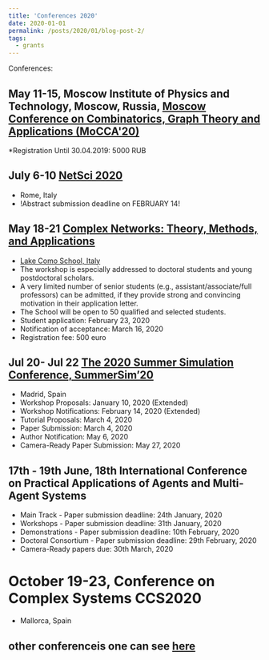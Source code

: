 ```yaml
---
title: 'Conferences 2020'
date: 2020-01-01
permalink: /posts/2020/01/blog-post-2/
tags:
  - grants
---
```


Conferences:
## May 11-15, Moscow Institute of Physics and Technology, Moscow, Russia, [Moscow Conference on Combinatorics, Graph Theory and Applications (MoCCA'20)](http://mipt2020.combgeo.org/)
*Registration Until 30.04.2019: 5000 RUB

## July 6-10 [NetSci 2020](http://netsci2020.netscisociety.net/) 
* Rome, Italy
* !Abstract submission deadline on FEBRUARY 14!  

## May 18-21 [Complex Networks: Theory, Methods, and Applications](https://ntmf.lakecomoschool.org/lecturers/)
* [Lake Como School, Italy](https://www.google.com/maps/search/Lake+Como+School/@45.8387537,8.0293271,7z)
* The workshop is especially addressed to doctoral students and young postdoctoral scholars. 
* A very limited number of senior students (e.g., assistant/associate/full professors) can be admitted, if they provide strong and convincing motivation in their application letter.
* The School will be open to 50 qualified and selected students.
* Student application: February 23, 2020
* Notification of acceptance: March 16, 2020
* Registration fee: 500 euro

## Jul 20- Jul 22 [The 2020 Summer Simulation Conference, SummerSim’20](https://scs.org/summersim/)
* Madrid, Spain
* Workshop Proposals: January 10, 2020 (Extended)
* Workshop Notifications: February 14, 2020 (Extended)
* Tutorial Proposals: March 4, 2020
* Paper Submission: March 4, 2020
* Author Notification: May 6, 2020
* Camera-Ready Paper Submission: May 27, 2020

## 17th - 19th June, 18th International Conference on Practical Applications of Agents and Multi-Agent Systems

* Main Track - Paper submission deadline: 24th January, 2020
* Workshops - Paper submission deadline: 31th January, 2020
* Demonstrations - Paper submission deadline: 10th February, 2020
* Doctoral Consortium - Paper submission deadline: 29th February, 2020
* Camera-Ready papers due: 30th March, 2020

# October 19-23, Conference on Complex Systems CCS2020
* Mallorca, Spain


## other conferenceis one can see [here](https://www.conference-service.com/conferences/complex-networks.html)
